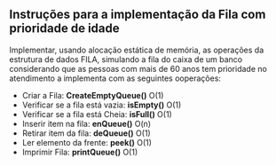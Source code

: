 ## Instruções para a implementação da Fila com prioridade de idade
Implementar, usando alocação estática de memória, as operações da estrutura de dados FILA, simulando a fila do caixa de um banco considerando que as pessoas com mais de 60 anos tem prioridade no atendimento a implementa com as seguintes ooperações:

- Criar a Fila: **CreateEmptyQueue()** O(1)
- Verificar se a fila está vazia: **isEmpty()** O(1)
- Verificar se a fila está Cheia: **isFull()** O(1)
- Inserir item na fila: **enQueue()** O(n)
- Retirar item da fila: **deQueue()** O(1)
- Ler elemento da frente: **peek()** O(1)
- Imprimir Fila: **printQueue()** O(1)

